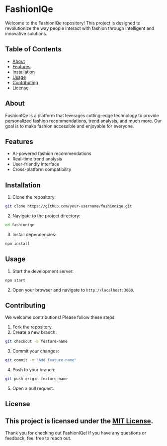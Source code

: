 # FashionIQe

Welcome to the FashionIQe repository! This project is designed to revolutionize the way people interact with fashion through intelligent and innovative solutions.

## Table of Contents
- [About](#about)
- [Features](#features)
- [Installation](#installation)
- [Usage](#usage)
- [Contributing](#contributing)
- [License](#license)

## About
FashionIQe is a platform that leverages cutting-edge technology to provide personalized fashion recommendations, trend analysis, and much more. Our goal is to make fashion accessible and enjoyable for everyone.

## Features
- AI-powered fashion recommendations
- Real-time trend analysis
- User-friendly interface
- Cross-platform compatibility

## Installation
1. Clone the repository:
  ```bash
  git clone https://github.com/your-username/fashioniqe.git
  ```
2. Navigate to the project directory:
  ```bash
  cd fashioniqe
  ```
3. Install dependencies:
  ```bash
  npm install
  ```

## Usage
1. Start the development server:
  ```bash
  npm start
  ```
2. Open your browser and navigate to `http://localhost:3000`.

## Contributing
We welcome contributions! Please follow these steps:
1. Fork the repository.
2. Create a new branch:
  ```bash
  git checkout -b feature-name
  ```
3. Commit your changes:
  ```bash
  git commit -m "Add feature-name"
  ```
4. Push to your branch:
  ```bash
  git push origin feature-name
  ```
5. Open a pull request.

## License
This project is licensed under the [MIT License](LICENSE).
---
Thank you for checking out FashionIQe! If you have any questions or feedback, feel free to reach out.